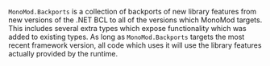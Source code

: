 
`MonoMod.Backports` is a collection of backports of new library features from new versions of the .NET BCL to all of
the versions which MonoMod targets. This includes several extra types which expose functionality which was added to
existing types. As long as `MonoMod.Backports` targets the most recent framework version, all code which uses
it will use the library features actually provided by the runtime.
